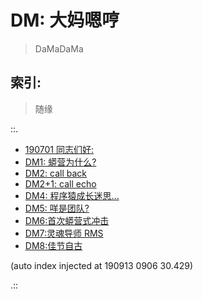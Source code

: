 # DM: 大妈嗯哼
> DaMaDaMa

## 索引:
> 随缘

::.

- [ 190701 同志们好:](190701_DM0.md)
- [ DM1: 蟒营为什么?](190702_DM1.md)
- [ DM2: call back](190709_DM2.md)
- [ DM2+1: call echo](190709_DM2_links.md)
- [ DM4: 程序猿成长迷思...](190725-DM4-coder-how2-growup.md)
- [ DM5: 咩是团队?](190822-what-is-team.md)
- [ DM6:首次蟒营式冲击](190905-1st101camp.md)
- [ DM7:灵魂导师 RMS](190910-rms-soul-master.md)
- [ DM8:佳节自古](190913-single-moon.md)

(auto index injected at 190913 0906 30.429) 

.::


